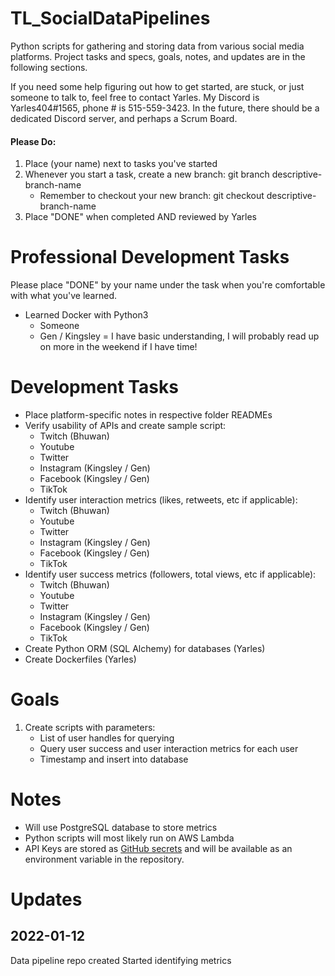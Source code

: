 # TL_SocialDataPipelines
Python scripts for gathering and storing data from various social media platforms. Project tasks and specs, goals, notes, and updates are in the following sections.

If you need some help figuring out how to get started, are stuck, or just someone to talk to, feel free to contact Yarles. My Discord is Yarles404#1565, phone # is 515-559-3423. In the future, there should be a dedicated Discord server, and perhaps a Scrum Board.
#### Please Do:
1. Place (your name) next to tasks you've started
2. Whenever you start a task, create a new branch: git branch descriptive-branch-name
   - Remember to checkout your new branch: git checkout descriptive-branch-name
3. Place "DONE" when completed AND reviewed by Yarles
# Professional Development Tasks
Please place "DONE" by your name under the task when you're comfortable with what you've learned.
- Learned Docker with Python3
  - Someone
  - Gen / Kingsley = I have basic understanding, I will probably read up on more in the weekend if I have time!


# Development Tasks
- Place platform-specific notes in respective folder READMEs
- Verify usability of APIs and create sample script:
  - Twitch (Bhuwan)
  - Youtube
  - Twitter
  - Instagram (Kingsley / Gen)
  - Facebook (Kingsley / Gen)
  - TikTok
- Identify user interaction metrics (likes, retweets, etc if applicable):
  - Twitch (Bhuwan)
  - Youtube
  - Twitter
  - Instagram (Kingsley / Gen)
  - Facebook (Kingsley / Gen)
  - TikTok
- Identify user success metrics (followers, total views, etc if applicable):
  - Twitch (Bhuwan)
  - Youtube
  - Twitter
  - Instagram (Kingsley / Gen)
  - Facebook (Kingsley / Gen)
  - TikTok
- Create Python ORM (SQL Alchemy) for databases (Yarles)
- Create Dockerfiles (Yarles)


# Goals
1. Create scripts with parameters:
   - List of user handles for querying
   - Query user success and user interaction metrics for each user
   - Timestamp and insert into database

# Notes
- Will use PostgreSQL database to store metrics
- Python scripts will most likely run on AWS Lambda
- API Keys are stored as [GitHub secrets](https://docs.github.com/en/actions/security-guides/encrypted-secrets) and will be available as an environment variable in the repository.

# Updates
## 2022-01-12
Data pipeline repo created
Started identifying metrics

